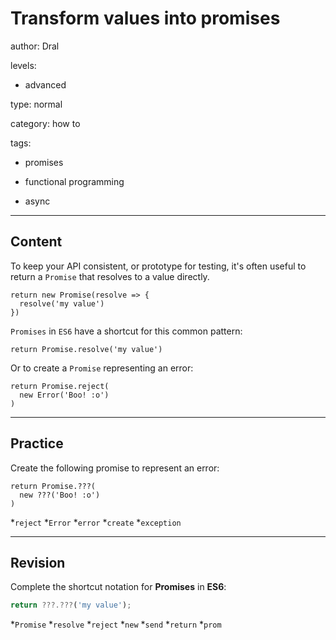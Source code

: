 # Transform values into promises
author: Dral

levels:

  - advanced

type: normal

category: how to

tags:

  - promises

  - functional programming

  - async

---
## Content

To keep your API consistent, or prototype for testing, it's often useful to return a `Promise` that resolves to a value directly.

```
return new Promise(resolve => {
  resolve('my value')
})
```

`Promises` in `ES6` have a shortcut for this common pattern:

```
return Promise.resolve('my value')
```

Or to create a `Promise` representing an error:

```
return Promise.reject(
  new Error('Boo! :o')
)
```

---
## Practice

Create the following promise to represent an error:

```
return Promise.???( 
  new ???('Boo! :o') 
) 
```
*`reject` 
*`Error` 
*`error` 
*`create` 
*`exception`

---
## Revision

Complete the shortcut notation for **Promises** in **ES6**:
```javascript
return ???.???('my value');
```

*`Promise`
*`resolve`
*`reject`
*`new`
*`send`
*`return`
*`prom`